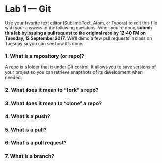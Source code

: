 # Lab 1 — Git

Use your favorite text editor ([Sublime Text](https://www.sublimetext.com/), [Atom](https://atom.io/), or [Typora](https://typora.io/)) to edit this file with your answers to the following questions. When you’re done, **submit this lab by issuing a pull request to the original repo by 12:40 PM on Tuesday, 12 September 2017**. We’ll demo a few pull requests in class on Tuesday so you can see how it’s done.

### 1. What is a repository (or repo)?

A repo is a folder that is under Git control. It allows you to save versions of your project so you can retrieve snapshots of its development when needed.

### 2. What does it mean to “fork” a repo?

### 3. What does it mean to “clone” a repo?

### 4. What is a push?

### 5. What is a pull?

### 6. What is a pull request?

### 7. What is a branch?

